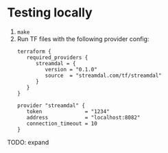 # Testing locally

1. `make`
2. Run TF files with the following provider config:
   ```hcl
   terraform {
      required_providers {
         streamdal = {
            version = "0.1.0"
            source  = "streamdal.com/tf/streamdal"
         }
      }
   }
   
   provider "streamdal" {
      token              = "1234"
      address            = "localhost:8082"
      connection_timeout = 10
   }
   ```
   
TODO: expand